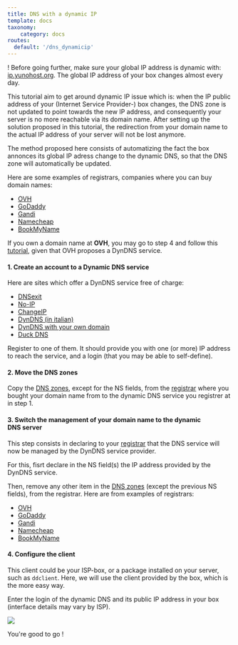 ```yaml
---
title: DNS with a dynamic IP
template: docs
taxonomy:
    category: docs
routes:
  default: '/dns_dynamicip'
---
```


! Before going further, make sure your global IP address is dynamic with: [ip.yunohost.org](http://ip.yunohost.org/). The global IP address of your box changes almost every day.

This tutorial aim to get around dynamic IP issue which is: when the IP public address of your (Internet Service Provider-) box changes, the DNS zone is not updated to point towards the new IP address, and consequently your server is no more reachable via its domain name. After setting up the solution proposed in this tutorial, the redirection from your domain name to the actual IP address of your server will not be lost anymore.

The method proposed here consists of automatizing the fact the box annonces its global IP adress change to the dynamic DNS, so that the DNS zone will automatically be updated.

Here are some examples of registrars, companies where you can buy domain names:
* [OVH](http://ovh.com/)
* [GoDaddy](https://godaddy.com/)
* [Gandi](http://gandi.net/)
* [Namecheap](https://www.namecheap.com/)
* [BookMyName](https://www.bookmyname.com/)

If you own a domain name at **OVH**, you may go to step 4 and follow this [tutorial](/OVH), given that OVH proposes a DynDNS service.

#### 1. Create an account to a Dynamic DNS service
Here are sites which offer a DynDNS service free of charge:
* [DNSexit](https://www.dnsexit.com/Direct.sv?cmd=dynDns)
* [No-IP](https://www.noip.com/remote-access)
* [ChangeIP](https://changeip.com)
* [DynDNS (in italian)](https://dyndns.it)
* [DynDNS with your own domain](https://github.com/jodumont/DynDNS-with-HE.NET)
* [Duck DNS](https://www.duckdns.org/)

Register to one of them. It should provide you with one (or more) IP address to reach the service, and a login (that you may be able to self-define).

#### 2. Move the DNS zones
Copy the [DNS zones](/dns_config), except for the NS fields, from the [registrar](/registrar) where you bought your domain name from to the dynamic DNS service you registrer at in step 1.

#### 3. Switch the management of your domain name to the dynamic DNS server
This step consists in declaring to your [registrar](/registrar) that the DNS service will now be managed by the DynDNS service provider. 

For this, fisrt declare in the NS field(s) the IP address provided by the DynDNS service.

Then, remove any other item in the [DNS zones](/dns_config) (except the previous NS fields), from the registrar. Here are from examples of registrars:
* [OVH](http://ovh.com/)
* [GoDaddy](https://godaddy.com/)
* [Gandi](http://gandi.net/)
* [Namecheap](https://www.namecheap.com/)
* [BookMyName](https://www.bookmyname.com/)

#### 4. Configure the client
This client could be your ISP-box, or a package installed on your server, such as `ddclient`.
Here, we will use the client provided by the box, which is the more easy way.

Enter the login of the dynamic DNS and its public IP address in your box (interface details may vary by ISP).

![](image://dns_dynamic-ip_box_conf.png?resize=600)

You're good to go !
